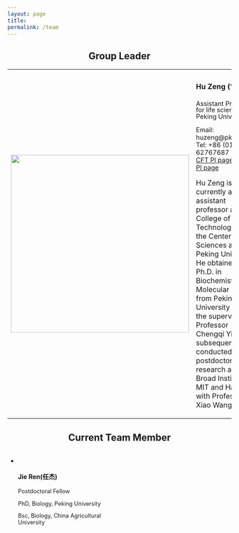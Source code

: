 ```yaml
---
layout: page
title: 
permalink: /team
---
```



<style>
  table {
    width: 100%;
  }
  .img-cell {
    width: 25%; /* 分配25%宽度给图片 */
  }
  .img-cell img {
    width: auto; /* 图片宽度自适应单元格 */
    height: 400px;
    object-fit: cover;
  }
  .text-cell {
    width: 25%; /* 分配25%宽度给文字 */
  }

  .imgContainer {
    display: flex;
    flex-wrap: wrap;
    justify-content: space-between;
  }
  .imgContainer li {
    list-style: none;
    width: 48%;
    margin: 20px 1%;
    box-shadow: 0px 0px 2px 0px #999;
    padding: 20px;
    display: flex;
    flex-direction: column;
    align-items: center;
    text-align: center;
  }
  .imgContainer li:hover {
    box-shadow: 0px 0px 5px 0px #999;
    transition: .5s;
  }
  .imgContainer .imgWrap {
    width: 100%;
    height: 400px; /* 固定图片高度 */
    display: flex;
    justify-content: center;
    align-items: center;
    overflow: hidden;
  }
  .imgContainer .imgWrap img {
    width: auto;
    height: 100%;
    object-fit: cover; /* 确保图片按比例填充 */
  }
  .imgContainer li .content {
    width: 100%;
    padding: 20px;
  }
  .imgContainer li .content h4 {
    margin: 0;
    line-height: 1.5em;
  }
  .imgContainer li .content p {
    line-height: 1.5em;
    font-size: 90%;
  }
</style>

<h2 align="center">Group Leader</h2>
<table>
  <tr> 
    <td class="img-cell">
      <img src="{{site.baseurl}}/assets/img/team/hunew.jpeg" width="800px"/> 
    </td> 
    <td class="text-cell">
      <h4>Hu Zeng (曾虎)</h4>
      <p class="text-muted" style="font-size:90%;line-height: 1em;">Assistant Professor for life science at Peking University</p>
      <p style="font-size:90%">Email: huzeng@pku.edu.cn<a href="mailto:huzeng@pku.edu.cn" target="_blank"><i class="fa fa-envelope" aria-hidden="true"></i></a>
      <br>Tel: +86 (010) 62767687<br>
      <a href="https://future.pku.edu.cn/jsdw/jy/fzyxs1/11e271c0c09e4b919554a49d90093b98.htm" target="_blank">CFT PI page</a> |
      <a href="https://www.cls.edu.cn/PrincipalInvestigator/pi/index6199.shtml" target="_blank">CLS PI page</a></p>
      <p>Hu Zeng is currently an assistant professor at the College of Future Technology and the Center for Life Sciences at Peking University. He obtained his Ph.D. in Biochemistry and Molecular Biology from Peking University under the supervision of Professor Chengqi Yi, and subsequently conducted postdoctoral research at the Broad Institute of MIT and Harvard with Professor Xiao Wang.</p>
    </td>
  </tr>
</table>

<h2 align="center">Current Team Member</h2>
<div class="team-container">
  <ul class="team-list">
    <li>
      <div class="imgWrap">
        <img src="{{site.baseurl}}/assets/img/team/renjie.jpg" alt="">
      </div>
      <div class="content">
        <h4>Jie Ren(任杰)</h4>
        <p class="text-muted" style="font-size:90%;line-height: 1em;">Postdoctoral Fellow</p>
        <p style="font-size:90%">PhD, Biology, Peking University</p>
        <p style="font-size:90%">Bsc, Biology, China Agricultural University</p>
        <a href="mailto:renjie@pku.edu.cn" target="_blank"><i class="fa fa-envelope" aria-hidden="true"></i></a>
      </div>
    </li>
    <!-- 将原列表的前半部分成员移动到这里 -->
  </ul>
  <ul class="team-list">
    <!-- 将原列表的后半部分成员移动到这里 -->
  </ul>
</div>

<style>
  .team-container {
    display: flex;
    justify-content: space-between;
  }
  .team-list {
    width: 49%; /* 左右两栏各占49%，中间留1%的间隔 */
  }
</style>


















<!--

<h2 align="center">Current Team Member</h2>

<ul class="imgContainer">
  <li>
    <div class="imgWrap">
      <img src="{{site.baseurl}}/assets/img/team/renjie.jpg" alt="">
    </div>
    <div class="content">
      <h4>Jie Ren(任杰)</h4>
      <p class="text-muted" style="font-size:90%;line-height: 1em;">Postdoctoral Fellow</p>
      <p style="font-size:90%">PhD, Biology, Peking University</p>
      <p style="font-size:90%">Bsc, Biology, China Agricultural University</p>
      <a href="mailto:renjie@pku.edu.cn" target="_blank"><i class="fa fa-envelope" aria-hidden="true"></i></a>
    </div>
  </li>

  <li>
    <div class="imgWrap">
      <img src="{{site.baseurl}}/assets/img/team/tangmengnew.jpg" alt="Description of image 2">
    </div>
    <div class="content">
      <h4>Meng Tang (唐萌)</h4>
      <p class="text-muted" style="font-size:90%;line-height: 1em;">Lab Manager</p>
      <p style="font-size:90%">Graduated from Heriot-Watt University in the UK, lived in Europe and the United States for many years, and currently serves as the Administrative Secretary for Research at the Zenglab.</p>
    </div>
  </li>

  <li>
    <div class="imgWrap">
      <img src="{{site.baseurl}}/assets/img/team/cc.jpg" alt=" ">
    </div>
    <div class="content">
      <h4>Chen Cheng(程臣)</h4>
      <p class="text-muted" style="font-size:90%;line-height: 1em;">RA (incoming PhD student)</p>
      <p style="font-size:90%">MPhil Biomedical Science, HKU</p>
      <p style="font-size:90%">Bsc biology, Double Major English literature, Zhejiang University</p>
      <a href="https://github.com/chengarthur" target="_blank"><i class="fa fa-github" aria-hidden="true"></i></a>
      <a href="mailto:zhizff74@connect.hku.hk" target="_blank"><i class="fa fa-envelope" aria-hidden="true"></i></a>
    </div>
  </li>

  <li>
    <div class="imgWrap">
      <img src="{{site.baseurl}}/assets/img/team/ye.jpg" alt=" ">
    </div>
    <div class="content">
      <h4>Lingyuan YE(叶凌源)</h4>
      <p class="text-muted" style="font-size:90%;line-height: 1em;">PhD student</p>
      <p style="font-size:90%">Bsc, bioinformatics, Zhejiang University</p>
      <a href="https://github.com/ibimanji" target="_blank"><i class="fa fa-github" aria-hidden="true"></i></a>
      <a href="mailto:yely23@mails.tsinghua.edu.cn" target="_blank"><i class="fa fa-envelope" aria-hidden="true"></i></a>
    </div>
  </li>
</ul>

<ul class="imgContainer">
  <li>
    <div class="imgWrap">
      <img src="{{site.baseurl}}/assets/img/team/luochengnew.jpg" alt="">
    </div>
    <div class="content">
      <h4>Cheng Luo(罗成)</h4>
      <p class="text-muted" style="font-size:90%;line-height: 1em;">PhD student</p>
      <p style="font-size:90%">Msc, Genetics, Huazhong Agricultural University</p>
      <p style="font-size:90%">Bsc, Biotechnology, Huazhong Agricultural University</p>
      <a href="mailto:cluo@stu.pku.edu.cn" target="_blank"><i class="fa fa-envelope" aria-hidden="true"></i></a>
    </div>
  </li>

  <li>
    <div class="imgWrap">
      <img src="{{site.baseurl}}/assets/img/team/xiaomei.jpg" alt="Description of image 2">
    </div>
    <div class="content">
      <h4>Xiaomei Zhao (赵霄美)</h4>
      <p class="text-muted" style="font-size:90%;line-height: 1em;">PhD student</p>
      <p style="font-size:90%">Bsc, School of Life Science, Peking University</p>
      <a href="mailto:2201112427@stu.pku.edu.cn" target="_blank"><i class="fa fa-envelope" aria-hidden="true"></i></a>
    </div>
  </li>
</ul>

<ul class="imgContainer">
  <li>
    <div class="imgWrap">
      <img src="{{site.baseurl}}/assets/img/team/zhoujian.jpg" alt="">
    </div>
    <div class="content">
      <h4>Jian Zhou(周坚)</h4>
      <p class="text-muted" style="font-size:90%;line-height: 1em;">PhD student</p>
      <p style="font-size:90%">Bsc, applied Chemistry, Nankai University</p>
      <a href="mailto:zhou-j23@mails.tsinghua.edu.cn" target="_blank"><i class="fa fa-envelope" aria-hidden="true"></i></a>
    </div>
  </li>

  <li>
    <div class="imgWrap">
      <img src="{{site.baseurl}}/assets/img/team/tianxiaonew.jpeg" alt="Description of image 2">
    </div>
    <div class="content">
      <h4>Tianxiao Hui (惠天啸)</h4>
      <p class="text-muted" style="font-size:90%;line-height: 1em;">PhD student</p>
      <p style="font-size:90%">Bsc, Pharmacy, China Pharmaceutical University</p>
      <a href="mailto:tianxiaohui_cls@stu.pku.edu.cn" target="_blank"><i class="fa fa-envelope" aria-hidden="true"></i></a>
    </div>
  </li>
</ul>

<ul class="imgContainer">
  <li>
    <div class="imgWrap">
      <img src="{{site.baseurl}}/assets/img/team/haojun.jpg" alt="">
    </div>
    <div class="content">
      <h4>Haojun Yao(姚昊君)</h4>
      <p class="text-muted" style="font-size:90%;line-height: 1em;">RA (Incoming PhD student)</p>
      <p style="font-size:90%">Bsc Chemistry, Hunan University</p>
      <a href="https://www.cnblogs.com/sylvanyao" target="_blank">Personal blog</a>
      <a href="mailto:yaohaojun@hnu.edu.cn" target="_blank"><i class="fa fa-envelope" aria-hidden="true"></i></a>
    </div>
  </li>

  <li>
    <div class="imgWrap">
      <img src="{{site.baseurl}}/assets/img/team/muchen.jpg" alt="Description of image 2">
    </div>
    <div class="content">
      <h4>Muchen Yao (姚慕晨)</h4>
      <p class="text-muted" style="font-size:90%;line-height: 1em;">Research Intern</p>
      <p style="font-size:90%">Undergraduate, Biological Sciences, China Agricultural University</p>
      <a href="mailto:2297057112@qq.com" target="_blank"><i class="fa fa-envelope" aria-hidden="true"></i></a>
    </div>
  </li>
</ul>

<ul class="imgContainer">
  <li>
    <div class="imgWrap">
      <img src="{{site.baseurl}}/assets/img/team/yigenew.jpeg" alt="">
    </div>
    <div class="content">
      <h4>Yige Xie(谢弋戈)</h4>
      <p class="text-muted" style="font-size:90%;line-height: 1em;">Research Intern</p>
      <p style="font-size:90%">Undergraduate, nursing, Peking University</p>
      <a href="mailto:2110108307@stu.pku.edu.cn" target="_blank"><i class="fa fa-envelope" aria-hidden="true"></i></a>
    </div>
  </li>

  <li>
    <div class="imgWrap">
      <img src="{{site.baseurl}}/assets/img/team/test2jpg" alt="Description of image 2">
    </div>
    <div class="content">
      <h4>ceshi (test)</h4>
      <p class="text-muted" style="font-size:90%;line-height: 1em;">111</p>
      <p style="font-size:90%">111</p>
      <a href="mailto:2297057112@qq.com" target="_blank"><i class="fa fa-envelope" aria-hidden="true"></i></a>
    </div>
  </li>
</ul>
-->
